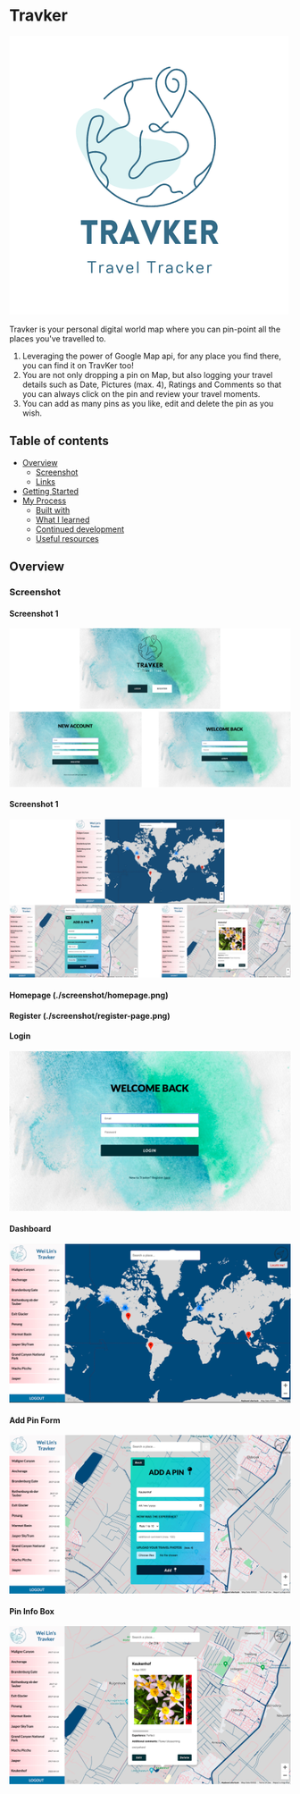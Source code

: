 # Travker
![](./screenshot/Travker-logo.png)

Travker is your personal digital world map where you can pin-point all the places you've travelled to. 

1. Leveraging the power of Google Map api, for any place you find there, you can find it on TravKer too!
2. You are not only dropping a pin on Map, but also logging your travel details such as Date, Pictures (max. 4), Ratings and Comments so that you can always click on the pin and review your travel moments.
3. You can add as many pins as you like, edit and delete the pin as you wish.

## Table of contents

- [Overview](#overview)
  - [Screenshot](#screenshot)
  - [Links](#links)
- [Getting Started](#getting-started)
- [My Process](#my-process)
  - [Built with](#built-with)
  - [What I learned](#what-i-learned)
  - [Continued development](#continued-development)
  - [Useful resources](#useful-resources)

## Overview

### Screenshot 

#### Screenshot 1
![](./screenshot/screenshot1.png)

#### Screenshot 1
![](./screenshot/screenshot2.png)


#### Homepage (./screenshot/homepage.png)

#### Register (./screenshot/register-page.png)

#### Login
![](./screenshot/login-page.png)

#### Dashboard
![](./screenshot/dashboard.png)

#### Add Pin Form
![](./screenshot/form.png)

#### Pin Info Box
![](./screenshot/info-window.png)